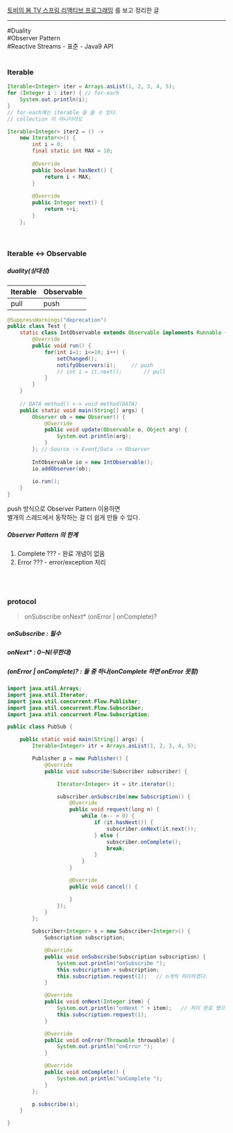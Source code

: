 [토비의 봄 TV 스프링 리액티브 프로그래밍](https://www.youtube.com/watch?v=8fenTR3KOJo&list=PLOLeoJ50I1kkqC4FuEztT__3xKSfR2fpw&index=1) 를 보고 정리한 글
<hr>

#Duality <br>
#Observer Pattern <br>
#Reactive Streams - 표준 - Java9 API <br>
<br>

### Iterable

```java
Iterable<Integer> iter = Arrays.asList(1, 2, 3, 4, 5);
for (Integer i : iter) { // for-each
	System.out.println(i);
}
// for-each에는 iterable 을 쓸 수 있다.
// collection 이 아니더라도 
```

```java
Iterable<Integer> iter2 = () -> 
	new Iterator<>() {
		int i = 0;
		final static int MAX = 10;
	
		@Override
		public boolean hasNext() {
			return i < MAX;
		}
	
		@Override
		public Integer next() {	
			return ++i;
		}
	};
```
<br>

### Iterable <-> Observable 
##### duality(상대성)

|Iterable|Observable|
|---|---|
|pull|push|


```java
@SuppressWarnings("deprecation")
public class Test {
	static class IntObservable extends Observable implements Runnable {
		@Override
		public void run() {
			for(int i=1; i<=10; i++) {
				setChanged();
				notifyObservers(i);	    // push
				// int i = it.next();       // pull
			}
		}
	}
	
	// DATA method() <-> void method(DATA)
	public static void main(String[] args) {
		Observer ob = new Observer() {
			@Override
			public void update(Observable o, Object arg) {
				System.out.println(arg);
			}
		}; // Source -> Event/Data -> Observer
	
		IntObservable io = new IntObservable();
		io.addObserver(ob);
		
		io.run();
	}
}
```

push 방식으로 Observer Pattern 이용하면 <br>
별개의 스레드에서 동작하는 걸 더 쉽게 만들 수 있다.
<br>

##### Observer Pattern 의 한계
1. Complete ??? - 완료 개념이 없음
2. Error ??? - error/exception 처리
<br>
<br>

### protocol
> onSubscribe onNext* (onError | onComplete)?
##### onSubscribe : 필수
##### onNext* : 0~N(무한대)
##### (onError | onComplete)? : 둘 중 하나(onComplete 하면 onError 못함)


```java
import java.util.Arrays;
import java.util.Iterator;
import java.util.concurrent.Flow.Publisher;
import java.util.concurrent.Flow.Subscriber;
import java.util.concurrent.Flow.Subscription;

public class PubSub {

	public static void main(String[] args) {
		Iterable<Integer> itr = Arrays.asList(1, 2, 3, 4, 5);

		Publisher p = new Publisher() {
			@Override
			public void subscribe(Subscriber subscriber) {

				Iterator<Integer> it = itr.iterator();

				subscriber.onSubscribe(new Subscription() {
					@Override
					public void request(long n) {
						while (n-- > 0) {
							if (it.hasNext()) {
								subscriber.onNext(it.next());
							} else {
								subscriber.onComplete();
								break;
							}
						}
					}

					@Override
					public void cancel() {

					}
				});
			}
		};

		Subscriber<Integer> s = new Subscriber<Integer>() {
			Subscription subscription;

			@Override
			public void onSubscribe(Subscription subscription) {
				System.out.println("onSubscribe ");
				this.subscription = subscription;
				this.subscription.request(1);	// n개씩 처리하겠다.
			}

			@Override
			public void onNext(Integer item) {
				System.out.println("onNext " + item); 	// 처리 완료 했으니 이 다음꺼 
				this.subscription.request(1);
			}

			@Override
			public void onError(Throwable throwable) {
				System.out.println("onError ");
			}

			@Override
			public void onComplete() {
				System.out.println("onComplete ");
			}
		};

		p.subscribe(s);
	}

}
```
